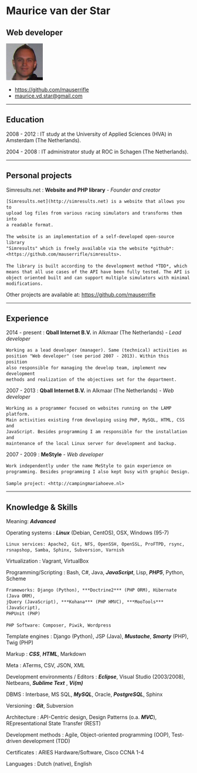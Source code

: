 # Maurice van der Star

## Web developer

![Foto](./photo.jpg)

* <https://github.com/mauserrifle>
* <maurice.vd.star@gmail.com>

-------------------------------------------------------------------------------

## Education

2008 - 2012
:   IT study at the University of Applied Sciences (HVA) in Amsterdam (The
    Netherlands).

2004 - 2008
:   IT administrator study at ROC in Schagen (The Netherlands).

-------------------------------------------------------------------------------

## Personal projects

Simresults.net
:   **Website and PHP library**
    \-
    *Founder and creator*

    [Simresults.net](http://simresults.net) is a website that allows you to
    upload log files from various racing simulators and transforms them into
    a readable format.

    The website is an implementation of a self-developed open-source library
    "Simresults" which is freely available via the website *github*:
    <https://github.com/mauserrifle/simresults>.

    The library is built according to the development method *TDD*, which
    means that all use cases of the API have been fully tested. The API is
    object oriented built and can support multiple simulators with minimal
    modifications.

Other projects are available at:
<https://github.com/mauserrifle>

-------------------------------------------------------------------------------

## Experience

2014 - present
:   **Qball Internet B.V.** in Alkmaar (The Netherlands)
    \-
    *Lead developer*

    Working as a lead developer (manager). Same (technical) activities as
    position "Web developer" (see period 2007 - 2013). Within this position
    also responsible for managing the develop team, implement new development
    methods and realization of the objectives set for the department.

2007 - 2013
:   **Qball Internet B.V.** in Alkmaar (The Netherlands)
    \-
    *Web developer*

    Working as a programmer focused on websites running on the LAMP platform.
    Main activities existing from developing using PHP, MySQL, HTML, CSS and
    JavaScript. Besides programming I am responsible for the installation and
    maintenance of the local Linux server for development and backup.

2007 - 2009
:   **MeStyle**
    \-
    *Web developer*

    Work independently under the name MeStyle to gain experience on
    programming. Besides programming I also kept busy with graphic Design.

    Sample project: <http://campingmariahoeve.nl>

-------------------------------------------------------------------------------

## Knowledge & Skills

Meaning: ***Advanced***

Operating systems
:   ***Linux*** (Debian, CentOS), OSX, Windows (95-7)

    Linux services: Apache2, Git, NFS, OpenSSH, OpenSSL, ProFTPD, rsync,
    rsnapshop, Samba, Sphinx, Subversion, Varnish

Virtualization
:   Vagrant, VirtualBox

Programming/Scripting
:   Bash, C#, Java, ***JavaScript***, Lisp, ***PHP5***, Python, Scheme

    Frameworks: Django (Python), ***Doctrine2*** (PHP ORM), Hibernate (Java ORM),
    jQuery (JavaScript), ***Kohana*** (PHP HMVC), ***MooTools*** (JavaScript),
    PHPUnit (PHP)

    PHP Software: Composer, Piwik, Wordpress

Template engines
:   Django (Python), JSP (Java), ***Mustache***, ***Smarty*** (PHP), Twig (PHP)

Markup
:   ***CSS***, ***HTML***, Markdown

Meta
:   ATerms, CSV, JSON, XML

Development environments / Editors
:   ***Eclipse***, Visual Studio (2003/2008), Netbeans, ***Sublime Text***
    , ***Vi(m)***

DBMS
:   Interbase, MS SQL, ***MySQL***, Oracle, ***PostgreSQL***, Sphinx

Versioning
:   ***Git***, Subversion

Architecture
:   API-Centric design, Design Patterns (o.a. ***MVC***),
    REpresentational State Transfer (REST)

Development methods
:   Agile, Object-oriented programming (OOP), Test-driven development (TDD)

Certificates
:   ARIES Hardware/Software, Cisco CCNA 1-4

Languages
:   Dutch (native), English
